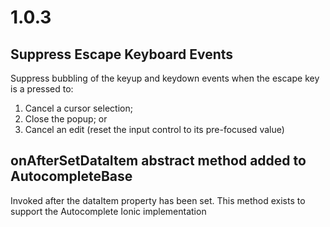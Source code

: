 # 1.0.3
## Suppress Escape Keyboard Events
Suppress bubbling of the keyup and keydown events when the escape key is a pressed to:
1. Cancel a cursor selection;
2. Close the popup; or
3. Cancel an edit (reset the input control to its pre-focused value)

## onAfterSetDataItem abstract method added to AutocompleteBase
Invoked after the dataItem property has been set.
This method exists to support the Autocomplete Ionic implementation